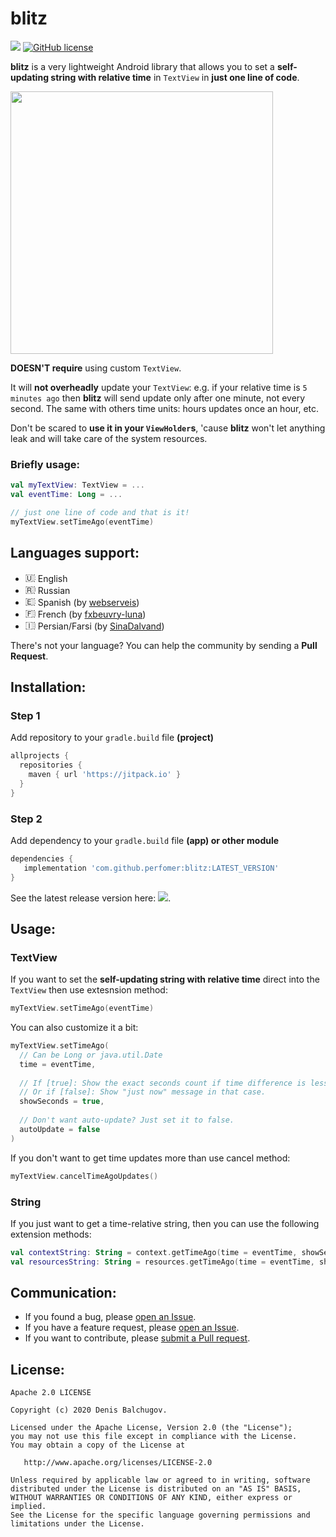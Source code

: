 # blitz
<img src="https://jitpack.io/v/Perfomer/blitz.svg"> [![GitHub license](https://img.shields.io/github/license/Perfomer/blitz)](https://github.com/Perfomer/blitz/blob/master/LICENSE)

**blitz** is a very lightweight Android library that allows you to set a **self-updating string with relative time** in `TextView` in **just one line of code**.

<img src="art/blitz_preview.gif" width="420">

**DOESN'T require** using custom `TextView`.

It will **not overheadly** update your `TextView`: e.g. if your relative time is `5 minutes ago` then **blitz** will send update only after one minute, not every second. The same with others time units: hours updates once an hour, etc.

Don't be scared to **use it in your `ViewHolder`s**, 'cause **blitz** won't let anything leak and will take care of the system resources.

### Briefly usage:
```kotlin
val myTextView: TextView = ...
val eventTime: Long = ...

// just one line of code and that is it!
myTextView.setTimeAgo(eventTime)
```

## Languages support:
- <img src="https://emojio.ru/images/apple-b/1f1fa-1f1f8.png" alt="🇺🇸" width="16"> English
- <img src="https://emojio.ru/images/apple-b/1f1f7-1f1fa.png" alt="🇷🇺" width="16"> Russian
- <img src="https://emojio.ru/images/apple-b/1f1ea-1f1f8.png" alt="🇪🇸" width="16"> Spanish (by [webserveis](https://github.com/webserveis))
- <img src="https://emojio.ru/images/apple-b/1f1eb-1f1f7.png" alt="🇫🇷" width="16"> French (by [fxbeuvry-luna](https://github.com/fxbeuvry-luna))
- <img src="https://emojio.ru/images/apple-b/1f1ee-1f1f7.png" alt="🇮🇷" width="16"> Persian/Farsi (by [SinaDalvand](https://github.com/sinadalvand))


There's not your language? You can help the community by sending a **Pull Request**.

## Installation:
### Step 1
Add repository to your `gradle.build` file **(project)**
```gradle
allprojects {
  repositories {
    maven { url 'https://jitpack.io' }
  }
}
```
### Step 2
Add dependency to your `gradle.build` file __(app) or other module__
```gradle
dependencies {
   implementation 'com.github.perfomer:blitz:LATEST_VERSION'
}
```
See the latest release version here: <img src="https://jitpack.io/v/Perfomer/blitz.svg">.

## Usage:
### TextView
If you want to set the **self-updating string with relative time** direct into the `TextView` then use extesnsion method:
```kotlin
myTextView.setTimeAgo(eventTime)
```

You can also customize it a bit:
```kotlin
myTextView.setTimeAgo(
  // Can be Long or java.util.Date
  time = eventTime,
  
  // If [true]: Show the exact seconds count if time difference is less than minute 
  // Or if [false]: Show "just now" message in that case.
  showSeconds = true, 
  
  // Don't want auto-update? Just set it to false.
  autoUpdate = false 
)
```

If you don't want to get time updates more than use cancel method:
```kotlin
myTextView.cancelTimeAgoUpdates()
```

### String
If you just want to get a time-relative string, then you can use the following extension methods:
```kotlin
val contextString: String = context.getTimeAgo(time = eventTime, showSeconds = false)
val resourcesString: String = resources.getTimeAgo(time = eventTime, showSeconds = false)
```

## Communication:
- If you found a bug, please [open an Issue](https://github.com/Perfomer/blitz/issues).
- If you have a feature request, please [open an Issue](https://github.com/Perfomer/blitz/issues).
- If you want to contribute, please [submit a Pull request](https://github.com/Perfomer/blitz/pulls).

## License:
```
Apache 2.0 LICENSE

Copyright (c) 2020 Denis Balchugov.

Licensed under the Apache License, Version 2.0 (the "License");
you may not use this file except in compliance with the License.
You may obtain a copy of the License at

   http://www.apache.org/licenses/LICENSE-2.0

Unless required by applicable law or agreed to in writing, software
distributed under the License is distributed on an "AS IS" BASIS,
WITHOUT WARRANTIES OR CONDITIONS OF ANY KIND, either express or implied.
See the License for the specific language governing permissions and
limitations under the License.
```
